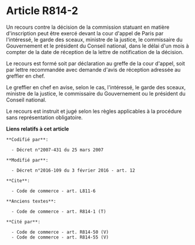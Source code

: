 # Article R814-2

Un recours contre la décision de la commission statuant en matière d'inscription peut être exercé devant la cour d'appel de
Paris par l'intéressé, le garde des sceaux, ministre de la justice, le commissaire du Gouvernement et le président du Conseil
national, dans le délai d'un mois à compter de la date de réception de la lettre de notification de la décision. 

Le recours est formé soit par déclaration au greffe de la cour d'appel, soit par lettre recommandée avec demande d'avis de
réception adressée au greffier en chef. 

Le greffier en chef en avise, selon le cas, l'intéressé, le garde des sceaux, ministre de la justice, le commissaire du
Gouvernement ou le président du Conseil national. 

Le recours est instruit et jugé selon les règles applicables à la procédure sans représentation obligatoire.

**Liens relatifs à cet article**

	**Codifié par**:

	  - Décret n°2007-431 du 25 mars 2007

	**Modifié par**:

	  - Décret n°2016-109 du 3 février 2016 - art. 12

	**Cite**:

	  - Code de commerce - art. L811-6

	**Anciens textes**:

	  - Code de commerce - art. R814-1 (T)

	**Cité par**:

	  - Code de commerce - art. R814-50 (V)
	  - Code de commerce - art. R814-55 (V)
